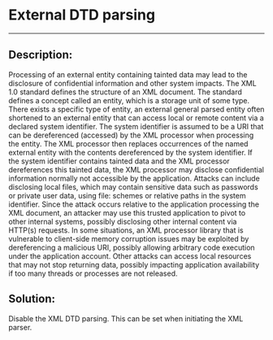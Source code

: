 # External DTD parsing
-------

## Description:

Processing of an external entity containing tainted data may lead to the disclosure of confidential information and other system impacts. The XML 1.0 standard defines the structure of an XML document. The standard defines a concept called an entity, which is a storage unit of some type. There exists a specific type of entity, an external general parsed entity often shortened to an external entity that can access local or remote content via a declared system identifier. The system identifier is assumed to be a URI that can be dereferenced (accessed) by the XML processor when processing the entity.
The XML processor then replaces occurrences of the named external entity with the contents dereferenced by the system identifier. If the system identifier contains tainted data and the XML processor dereferences this tainted data, the XML processor may disclose confidential information normally not accessible by the application. Attacks can include disclosing local files, which may contain sensitive data such as passwords or private user data, using file: schemes or relative paths in the system identifier.
Since the attack occurs relative to the application processing the XML document, an attacker may use this trusted application to pivot to other internal systems, possibly disclosing other internal content via HTTP(s) requests. In some situations, an XML processor library that is vulnerable to client-side memory corruption issues may be exploited by dereferencing a malicious URI, possibly allowing arbitrary code execution under the application account. Other attacks can access local resources that may not stop returning data, possibly impacting application availability if too many threads or processes are not released.


## Solution:

Disable the XML DTD parsing. This can be set when initiating the XML parser.
